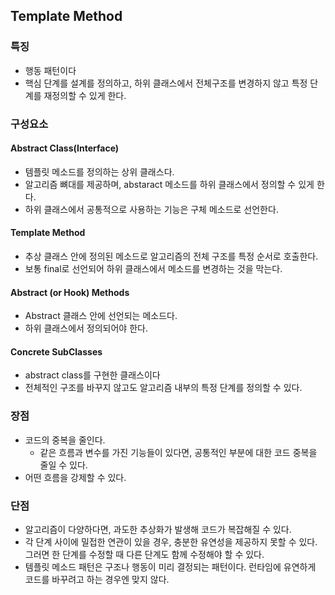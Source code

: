 ## Template Method
### 특징
- 행동 패턴이다
- 핵심 단계를 설계를 정의하고, 하위 클래스에서 전체구조를 변경하지 않고 특정 단계를 재정의할 수 있게 한다. 
### 구성요소
#### Abstract Class(Interface)
- 템플릿 메소드를 정의하는 상위 클래스다. 
- 알고리즘 뼈대를 제공하며, abstaract 메소드를 하위 클래스에서 정의할 수 있게 한다. 
- 하위 클래스에서 공통적으로 사용하는 기능은 구체 메소드로 선언한다. 
#### Template Method
- 추상 클래스 안에 정의된 메소드로 알고리즘의 전체 구조를 특정 순서로 호출한다. 
- 보통 final로 선언되어 하위 클래스에서 메소드를 변경하는 것을 막는다.
#### Abstract (or Hook) Methods
- Abstract 클래스 안에 선언되는 메소드다. 
- 하위 클래스에서 정의되어야 한다. 
#### Concrete SubClasses
- abstract class를 구현한 클래스이다
- 전체적인 구조를 바꾸지 않고도 알고리즘 내부의 특정 단계를 정의할 수 있다. 

### 장점
- 코드의 중복을 줄인다. 
    - 같은 흐름과 변수를 가진 기능들이 있다면, 공통적인 부분에 대한 코드 중복을 줄일 수 있다.
- 어떤 흐름을 강제할 수 있다. 
### 단점 
- 알고리즘이 다양하다면, 과도한 추상화가 발생해 코드가 복잡해질 수 있다. 
- 각 단계 사이에 밀접한 연관이 있을 경우, 충분한 유연성을 제공하지 못할 수 있다. 그러면 한 단계를 수정할 때 다른 단계도 함께 수정해야 할 수 있다. 
- 템플릿 메소드 패턴은 구조나 행동이 미리 결정되는 패턴이다. 런타임에 유연하게 코드를 바꾸려고 하는 경우엔 맞지 않다.


